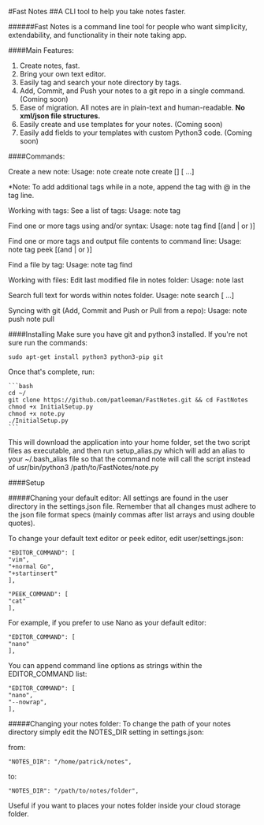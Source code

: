 #Fast Notes
##A CLI tool to help you take notes faster.

######Fast Notes is a command line tool for people who want simplicity, extendability, and functionality in their note taking app.


####Main Features:
  1. Create notes, fast.
  2. Bring your own text editor.
  3. Easily tag and search your note directory by tags.
  4. Add, Commit, and Push your notes to a git repo in a single command. (Coming soon)
  5. Ease of migration.  All notes are in plain-text and human-readable.  **No xml/json file structures.**
  6. Easily create and use templates for your notes. (Coming soon)
  7. Easily add fields to your templates with custom Python3 code. (Coming soon)
  
####Commands:

Create a new note:
  Usage:
    note create
    note create [<note title>] [<tag> <tag> ...]

*Note: To add additional tags while in a note, append the tag with @<tag> in the tag line.

Working with tags:
  See a list of tags:
    Usage:
      note tag

  Find one or more tags using and/or syntax:
    Usage:
      note tag find <tag> [(and <tag> | or <tag>)]

  Find one or more tags and output file contents to command line:
    Usage:
      note tag peek <tag> [(and <tag> | or <tag>)]

  Find a file by tag:
    Usage:
      note tag find

Working with files:
  Edit last modified file in notes folder:
    Usage:
      note last

  Search full text for words within notes folder.
    Usage:
      note search <word> [<word> <word> ...]

Syncing with git (Add, Commit and Push or Pull from a repo):
  Usage:
    note push
    note pull


####Installing
Make sure you have git and python3 installed.  If you're not sure run the commands:

    sudo apt-get install python3 python3-pip git

Once that's complete, run:

    ```bash
    cd ~/
    git clone https://github.com/patleeman/FastNotes.git && cd FastNotes
    chmod +x InitialSetup.py
    chmod +x note.py
    ./InitialSetup.py
    ```

This will download the application into your home folder, set the two script files as executable, and then run setup_alias.py which will add an alias to your ~/.bash_alias file so that the command note will call the script instead of usr/bin/python3 /path/to/FastNotes/note.py


####Setup

#####Chaning your default editor:
All settings are found in the user directory in the settings.json file.  Remember that all changes must adhere to the json file format specs (mainly commas after list arrays and using double quotes).

To change your default text editor or peek editor, edit user/settings.json:

    "EDITOR_COMMAND": [
    "vim",
    "+normal Go",
    "+startinsert"
    ],
    
    "PEEK_COMMAND": [
    "cat"
    ],
    
For example, if you prefer to use Nano as your default editor:
    
    "EDITOR_COMMAND": [
    "nano"
    ],
    
You can append command line options as strings within the EDITOR_COMMAND list:

    "EDITOR_COMMAND": [
    "nano",
    "--nowrap",
    ],


#####Changing your notes folder:
To change the path of your notes directory simply edit the NOTES_DIR setting in settings.json:

from:

    "NOTES_DIR": "/home/patrick/notes",
    
to:

    "NOTES_DIR": "/path/to/notes/folder",
    
    
Useful if you want to places your notes folder inside your cloud storage folder.
